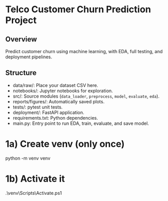 # Telco Customer Churn Prediction Project

## Overview
Predict customer churn using machine learning, with EDA, full testing, and deployment pipelines.

## Structure
- data/raw/: Place your dataset CSV here.
- notebooks/: Jupyter notebooks for exploration.
- src/: Source modules (`data_loader`, `preprocess`, `model`, `evaluate`, `eda`).
- reports/figures/: Automatically saved plots.
- tests/: pytest unit tests.
- deployment/: FastAPI application.
- requirements.txt: Python dependencies.
- main.py: Entry point to run EDA, train, evaluate, and save model.
# 1a) Create venv (only once)
python -m venv venv

# 1b) Activate it
.\venv\Scripts\Activate.ps1